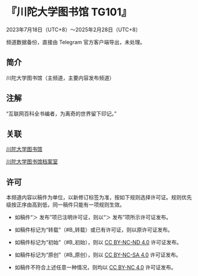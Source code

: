 # 『川陀大学图书馆 TG101』 

2023年7月18日（UTC+8）～2025年2月28日（UTC+8）

频道数据备份，直接由 Telegram 官方客户端导出，未处理。


## 简介

川陀大学图书馆（主频道，主要内容发布频道）



## 注解

“互联网百科全书编者，为离奇的世界留下印记。”


## 关联

[川陀大学图书馆](https://t.me/trantor_library)

[川陀大学图书馆档案室](https://t.me/trantor_archive)


## 许可

本频道内容以稿件为单位，以新修订标签为准，按如下规则选择许可证。规则优先级按正序由高到低，同一稿件只能有一项规则生效。

- 如稿件“＞ 发布”项已注明许可证，则以“＞ 发布”项所示许可证发布。

- 如稿件标记为“转载”（#B_转载）或已有许可证，则以原许可证发布。

- 如稿件标记为“初始”（#B_初始），则以 [CC BY-NC-ND 4.0](https://creativecommons.org/licenses/by-nc-nd/4.0/deed.zh-hans) 许可证发布。

- 如稿件标记为“原创”（#B_原创），则以 [CC BY-NC-SA 4.0](https://creativecommons.org/licenses/by-nc-sa/4.0/deed.zh-hans) 许可证发布。

- 如稿件不符合上述任意一种情况，则均以 [CC BY-NC 4.0](https://creativecommons.org/licenses/by-nc/4.0/deed.zh-hans) 许可证发布。
